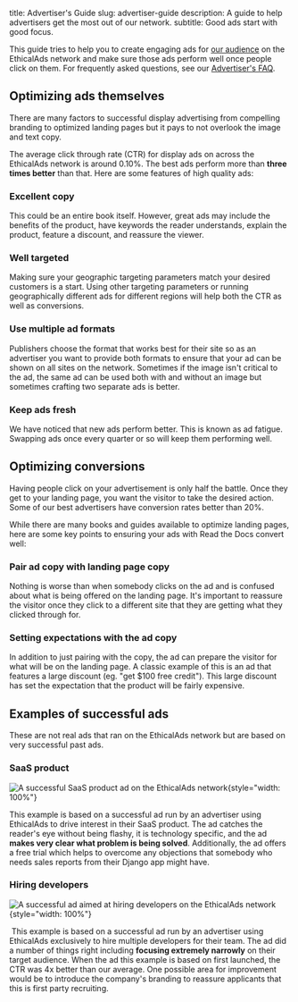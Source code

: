 title: Advertiser's Guide
slug: advertiser-guide
description: A guide to help advertisers get the most out of our network.
subtitle: Good ads start with good focus.

This guide tries to help you to create engaging ads for [our audience](/our-audience/) on the EthicalAds network
and make sure those ads perform well once people click on them.
For frequently asked questions, see our [Advertiser's FAQ](/advertisers/faq/).


## Optimizing ads themselves
There are many factors to successful display advertising
from compelling branding to optimized landing pages
but it pays to not overlook the image and text copy.

The average click through rate (CTR) for display ads on across the EthicalAds network is around 0.10%.
The best ads perform more than **three times better** than that.
Here are some features of high quality ads:

### Excellent copy
This could be an entire book itself. However, great ads may include
the benefits of the product, have keywords the reader understands,
explain the product, feature a discount, and reassure the viewer.

### Well targeted
Making sure your geographic targeting parameters match your desired customers is a start.
Using other targeting parameters or running geographically different ads for different
regions will help both the CTR as well as conversions.

### Use multiple ad formats
Publishers choose the format that works best for their site
so as an advertiser you want to provide both formats to ensure that your ad can be shown
on all sites on the network.
Sometimes if the image isn't critical to the ad,
the same ad can be used both with and without an image
but sometimes crafting two separate ads is better.

### Keep ads fresh
We have noticed that new ads perform better. This is known as ad fatigue.
Swapping ads once every quarter or so will keep them performing well.


## Optimizing conversions
Having people click on your advertisement is only half the battle.
Once they get to your landing page, you want the visitor to take the desired action.
Some of our best advertisers have conversion rates better than 20%.

While there are many books and guides available to optimize landing pages,
here are some key points to ensuring your ads with Read the Docs convert well:

### Pair ad copy with landing page copy
Nothing is worse than when somebody clicks on the ad and is confused
about what is being offered on the landing page.
It's important to reassure the visitor once they click to a different site
that they are getting what they clicked through for.

### Setting expectations with the ad copy
In addition to just pairing with the copy, the ad can prepare the visitor
for what will be on the landing page.
A classic example of this is an ad that features a large discount (eg. "get $100 free credit").
This large discount has set the expectation that the product will be fairly expensive.


## Examples of successful ads
These are not real ads that ran on the EthicalAds network but are based on very
successful past ads.
​
### SaaS product
![A successful SaaS product ad on the EthicalAds network](../images/pages/learning-hub/successful-ad-2.png){style="width: 100%"}
​

This example is based on a successful ad run by an advertiser
using EthicalAds to drive interest in their SaaS product.
The ad catches the reader's eye without being flashy,
it is technology specific, and the ad
**makes very clear what problem is being solved**.
Additionally, the ad offers a free trial which helps to overcome any
objections that somebody who needs sales reports from their Django app
might have.
​
### Hiring developers
![A successful ad aimed at hiring developers on the EthicalAds network](../images/pages/learning-hub/successful-ad-1.png){style="width: 100%"}

​
This example is based on a successful ad run by an advertiser using
EthicalAds exclusively to hire multiple developers for their team.
The ad did a number of things right including
**focusing extremely narrowly** on their target audience.
When the ad this example is based on first launched,
the CTR was 4x better than our average.
One possible area for improvement would be to introduce the company's
branding to reassure applicants that this is first party recruiting.
